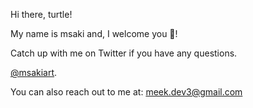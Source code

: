 
Hi there, turtle!

My name is msaki and, I welcome you 🐢! 

Catch up with me on Twitter if you have any questions.

[@msakiart](https://twitter.com/msakiart).

You can also reach out to me at: meek.dev3@gmail.com
<!-- > **Warning**
> Do not spam my email.

> **Note**
> Anyone is welcome and please introduce yourself when you reach out to me 🐶. -->
